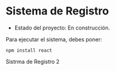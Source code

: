 <h1> Sistema de Registro</h1>

- Estado del proyecto: En construcción. 

Para ejecutar el sistema, debes poner:

```npm install react```

Sistrma de Registro 2
